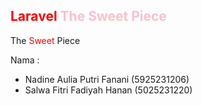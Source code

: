 

## <span style='color:red;'>Laravel</span> <span style='color:pink;'>The Sweet Piece</span>

The <span style='color:red;'>Sweet</span> Piece


Nama :
- Nadine Aulia Putri Fanani (5925231206)
- Salwa Fitri Fadiyah Hanan	(5025231220)


